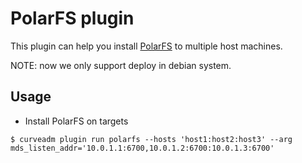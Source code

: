 # PolarFS plugin

This plugin can help you install [PolarFS](PolarFS) to multiple host machines.

NOTE: now we only support deploy in debian system.

## Usage

* Install PolarFS on targets
 
```shell
$ curveadm plugin run polarfs --hosts 'host1:host2:host3' --arg mds_listen_addr='10.0.1.1:6700,10.0.1.2:6700:10.0.1.3:6700'
```

[PolarPFS]: https://github.com/dingodb/PolarDB-FileSystem
